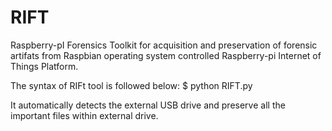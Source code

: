 # RIFT
Raspberry-pI Forensics Toolkit for acquisition and preservation of forensic artifats from Raspbian operating system controlled Raspberry-pi Internet of Things Platform.

The syntax of RIFt tool is followed below:
<directory or path of RIFT.py>$ python RIFT.py

It automatically detects the external USB drive and preserve all the important files within external drive.
